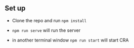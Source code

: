 ## Set up

- Clone the repo and run `npm install`

- `npm run serve` will run the server

- in another terminal window `npm run start` will start CRA
